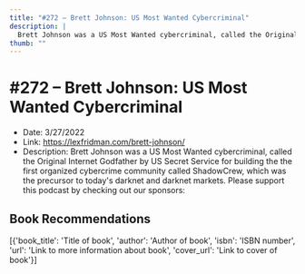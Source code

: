 ```yaml
---
title: "#272 – Brett Johnson: US Most Wanted Cybercriminal"
description: |
  Brett Johnson was a US Most Wanted cybercriminal, called the Original Internet Godfather by US Secret Service for building the the first organized cybercrime community called ShadowCrew, which was the precursor to today's darknet and darknet markets. Please support this podcast by checking out our sponsors:"
thumb: ""
---
```


# #272 – Brett Johnson: US Most Wanted Cybercriminal

  - Date: 3/27/2022
  - Link: https://lexfridman.com/brett-johnson/
  - Description: Brett Johnson was a US Most Wanted cybercriminal, called the Original Internet Godfather by US Secret Service for building the the first organized cybercrime community called ShadowCrew, which was the precursor to today's darknet and darknet markets. Please support this podcast by checking out our sponsors:

## Book Recommendations

[{'book_title': 'Title of book', 'author': 'Author of book', 'isbn': 'ISBN number', 'url': 'Link to more information about book', 'cover_url': 'Link to cover of book'}]